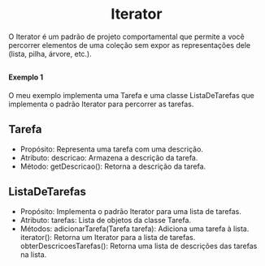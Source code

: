 <h1 align="center">Iterator</h1>

<p>O Iterator é um padrão de projeto comportamental que permite a você percorrer 
  elementos de uma coleção sem expor as representações dele (lista, pilha, árvore, etc.).
</p>

##

#### Exemplo 1

<p>
O meu exemplo implementa uma Tarefa e uma classe ListaDeTarefas que implementa o padrão Iterator para percorrer as tarefas.

## Tarefa
- Propósito: Representa uma tarefa com uma descrição.
- Atributo:
descricao: Armazena a descrição da tarefa.
- Método:
getDescricao(): Retorna a descrição da tarefa.

## ListaDeTarefas
- Propósito: Implementa o padrão Iterator para uma lista de tarefas.
- Atributo:
tarefas: Lista de objetos da classe Tarefa.
- Métodos:
adicionarTarefa(Tarefa tarefa): Adiciona uma tarefa à lista.
iterator(): Retorna um Iterator para a lista de tarefas.
obterDescricoesTarefas(): Retorna uma lista de descrições das tarefas na lista.
</p>


